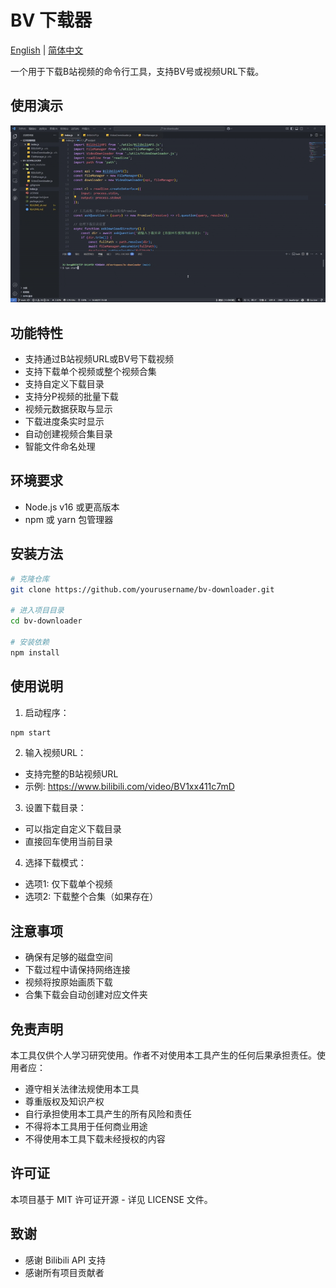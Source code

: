 # BV 下载器

[English](README.md) | [简体中文](README_zh.md)

一个用于下载B站视频的命令行工具，支持BV号或视频URL下载。

## 使用演示

![display](./assets/display.gif)

## 功能特性

- 支持通过B站视频URL或BV号下载视频
- 支持下载单个视频或整个视频合集
- 支持自定义下载目录
- 支持分P视频的批量下载
- 视频元数据获取与显示
- 下载进度条实时显示
- 自动创建视频合集目录
- 智能文件命名处理

## 环境要求

- Node.js v16 或更高版本
- npm 或 yarn 包管理器

## 安装方法

```bash
# 克隆仓库
git clone https://github.com/yourusername/bv-downloader.git

# 进入项目目录
cd bv-downloader

# 安装依赖
npm install
```

## 使用说明

1. 启动程序：
```bash
npm start
```

2. 输入视频URL：
- 支持完整的B站视频URL
- 示例: https://www.bilibili.com/video/BV1xx411c7mD

3. 设置下载目录：
- 可以指定自定义下载目录
- 直接回车使用当前目录

4. 选择下载模式：
- 选项1: 仅下载单个视频
- 选项2: 下载整个合集（如果存在）

## 注意事项

- 确保有足够的磁盘空间
- 下载过程中请保持网络连接
- 视频将按原始画质下载
- 合集下载会自动创建对应文件夹

## 免责声明

本工具仅供个人学习研究使用。作者不对使用本工具产生的任何后果承担责任。使用者应：

- 遵守相关法律法规使用本工具
- 尊重版权及知识产权
- 自行承担使用本工具产生的所有风险和责任
- 不得将本工具用于任何商业用途
- 不得使用本工具下载未经授权的内容

## 许可证

本项目基于 MIT 许可证开源 - 详见 LICENSE 文件。

## 致谢

- 感谢 Bilibili API 支持
- 感谢所有项目贡献者
